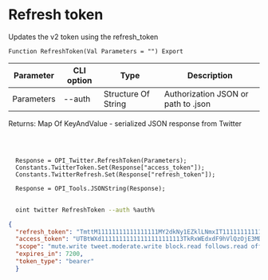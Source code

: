 ﻿---
sidebar_position: 3
---

# Refresh token
 Updates the v2 token using the refresh_token



`Function RefreshToken(Val Parameters = "") Export`

  | Parameter | CLI option | Type | Description |
  |-|-|-|-|
  | Parameters | --auth | Structure Of String | Authorization JSON or path to .json |

  
  Returns:  Map Of KeyAndValue - serialized JSON response from Twitter

<br/>




```bsl title="Code example"
  
  Response = OPI_Twitter.RefreshToken(Parameters);
  Constants.TwitterToken.Set(Response["access_token"]);
  Constants.TwitterRefresh.Set(Response["refresh_token"]);
  
  Response = OPI_Tools.JSONString(Response);
```



```sh title="CLI command example"
    
  oint twitter RefreshToken --auth %auth%

```

```json title="Result"
{
  "refresh_token": "TmttM11111111111111111MY2dkNy1EZklLNmxIT1111111111111111xNTg2ODI6MTowOnJ0OjE",
  "access_token": "UTBtWXd11111111111111111111113TkRxWEdxdF9hVlQzOjE3MDUwNTMxNTg2ODE6MTowOmF0OjE",
  "scope": "mute.write tweet.moderate.write block.read follows.read offline.access list.write bookmark.read list.read tweet.write space.read block.write like.write like.read users.read tweet.read bookmark.write mute.read follows.write",
  "expires_in": 7200,
  "token_type": "bearer"
  }
```
